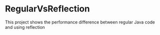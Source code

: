 # RegularVsReflection
This project shows the performance difference between regular Java code and using reflection
